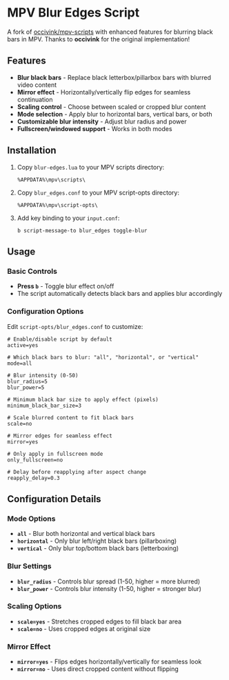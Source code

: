 # MPV Blur Edges Script

A fork of [occivink/mpv-scripts](https://github.com/occivink/mpv-scripts) with enhanced features for blurring black bars in MPV. Thanks to **occivink** for the original implementation!

## Features

- **Blur black bars** - Replace black letterbox/pillarbox bars with blurred video content
- **Mirror effect** - Horizontally/vertically flip edges for seamless continuation
- **Scaling control** - Choose between scaled or cropped blur content
- **Mode selection** - Apply blur to horizontal bars, vertical bars, or both
- **Customizable blur intensity** - Adjust blur radius and power
- **Fullscreen/windowed support** - Works in both modes

## Installation

1. Copy `blur-edges.lua` to your MPV scripts directory:
   ```
   %APPDATA%\mpv\scripts\
   ```

2. Copy `blur_edges.conf` to your MPV script-opts directory:
   ```
   %APPDATA%\mpv\script-opts\
   ```

3. Add key binding to your `input.conf`:
   ```
   b script-message-to blur_edges toggle-blur
   ```

## Usage

### Basic Controls

- **Press `b`** - Toggle blur effect on/off
- The script automatically detects black bars and applies blur accordingly

### Configuration Options

Edit `script-opts/blur_edges.conf` to customize:

```properties
# Enable/disable script by default
active=yes

# Which black bars to blur: "all", "horizontal", or "vertical"
mode=all

# Blur intensity (0-50)
blur_radius=5
blur_power=5

# Minimum black bar size to apply effect (pixels)
minimum_black_bar_size=3

# Scale blurred content to fit black bars
scale=no

# Mirror edges for seamless effect
mirror=yes

# Only apply in fullscreen mode
only_fullscreen=no

# Delay before reapplying after aspect change
reapply_delay=0.3
```

## Configuration Details

### Mode Options
- **`all`** - Blur both horizontal and vertical black bars
- **`horizontal`** - Only blur left/right black bars (pillarboxing)  
- **`vertical`** - Only blur top/bottom black bars (letterboxing)

### Blur Settings
- **`blur_radius`** - Controls blur spread (1-50, higher = more blurred)
- **`blur_power`** - Controls blur intensity (1-50, higher = stronger blur)

### Scaling Options
- **`scale=yes`** - Stretches cropped edges to fill black bar area
- **`scale=no`** - Uses cropped edges at original size

### Mirror Effect
- **`mirror=yes`** - Flips edges horizontally/vertically for seamless look
- **`mirror=no`** - Uses direct cropped content without flipping